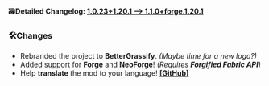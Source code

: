 🗃️**Detailed Changelog: [1.0.23+1.20.1 --> 1.1.0+forge.1.20.1](https://github.com/UltimatChamp/BetterGrassify/compare/1.0.23+1.20.1...1.1.0+forge.1.20.1)**

### 🛠️Changes

- Rebranded the project to **BetterGrassify**. _(Maybe time for a new logo?)_
- Added support for **Forge** and **NeoForge**! _(Requires **Forgified Fabric API**)_
- Help **translate** the mod to your language! [**[GitHub]**](https://github.com/UltimatChamp/BetterGrassify)
